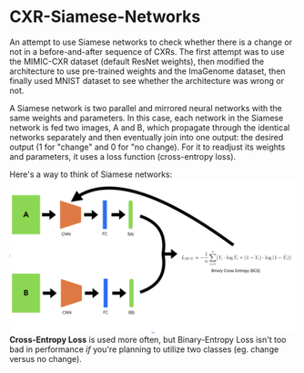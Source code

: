 # CXR-Siamese-Networks
An attempt to use Siamese networks to check whether there is a change or not in a before-and-after sequence of CXRs. The first attempt was to use the MIMIC-CXR dataset (default ResNet weights), then modified the architecture to use pre-trained weights and the ImaGenome dataset, then finally used MNIST dataset to see whether the architecture was wrong or not.

A Siamese network is two parallel and mirrored neural networks with the same weights and parameters. In this case, each network in the Siamese network is fed two images, A and B, which propagate through the identical networks separately and then eventually join into one output: the desired output (1 for "change" and 0 for "no change). For it to readjust its weights and parameters, it uses a loss function (cross-entropy loss). 

Here's a way to think of Siamese networks:
![Siamese Networks Diagram](https://github.com/tdserapio/CXR-Siamese-Networks/blob/main/Siamese%20Network%20Diagrams.png?raw=true)
**Cross-Entropy Loss** is used more often, but Binary-Entropy Loss isn't too bad in performance *if* you're planning to utilize two classes (eg. change versus no change). 
